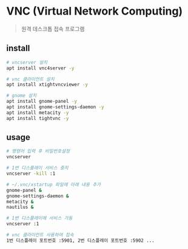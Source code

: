 # VNC (Virtual Network Computing)

> 원격 데스크톱 접속 프로그램

## install

```sh
# vncserver 설치
apt install vnc4server -y

# vnc 클라이언트 설치
apt install xtightvncviewer -y

# gnome 설치
apt install gnome-panel -y
apt install gnome-settings-daemon -y
apt install metacity -y
apt install tightvnc -y
```

## usage

```sh
# 명령어 입력 후 비밀번호설정
vncserver

# 1번 디스플레이 서비스 중지
vncserver -kill :1

# ~/.vnc/xstartup 파일에 아래 내용 추가
gnome-panel &
gnome-settings-daemon &
metacity &
nautilus &

# 1번 디스플레이에 서비스 가동
vncserver :1

# vnc 클라이언트 사용하여 접속
1번 디스플레이 포트번호 :5901, 2번 디스플레이 포트번호 :5902 ...
```
